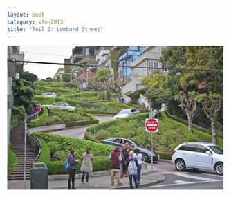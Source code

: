```yaml
---
layout: post
category: sfo-2013
title: "Teil 2: Lombard Street"
---
```


![](/images-blog/sfo-2013/20130320_4.jpg)